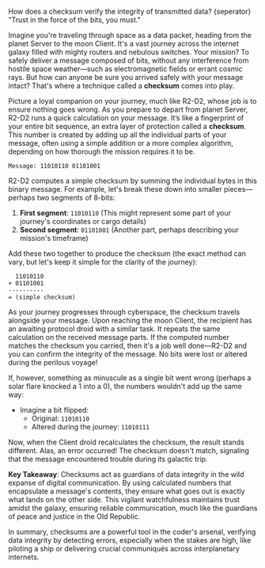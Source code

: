 How does a checksum verify the integrity of transmitted data?
{seperator}
"Trust in the force of the bits, you must."

Imagine you're traveling through space as a data packet, heading from the planet Server to the moon Client. It's a vast journey across the internet galaxy filled with mighty routers and nebulous switches. Your mission? To safely deliver a message composed of bits, without any interference from hostile space weather—such as electromagnetic fields or errant cosmic rays. But how can anyone be sure you arrived safely with your message intact? That's where a technique called a **checksum** comes into play.

Picture a loyal companion on your journey, much like R2-D2, whose job is to ensure nothing goes wrong. As you prepare to depart from planet Server, R2-D2 runs a quick calculation on your message. It’s like a fingerprint of your entire bit sequence, an extra layer of protection called a **checksum**. This number is created by adding up all the individual parts of your message, often using a simple addition or a more complex algorithm, depending on how thorough the mission requires it to be.

```plaintext
Message: 11010110 01101001
```

R2-D2 computes a simple checksum by summing the individual bytes in this binary message. For example, let's break these down into smaller pieces—perhaps two segments of 8-bits:

1. **First segment**: `11010110` (This might represent some part of your journey's coordinates or cargo details)
2. **Second segment**: `01101001` (Another part, perhaps describing your mission's timeframe)

Add these two together to produce the checksum (the exact method can vary, but let's keep it simple for the clarity of the journey):

```plaintext
  11010110
+ 01101001
----------
= (simple checksum)
```

As your journey progresses through cyberspace, the checksum travels alongside your message. Upon reaching the moon Client, the recipient has an awaiting protocol droid with a similar task. It repeats the same calculation on the received message parts. If the computed number matches the checksum you carried, then it's a job well done—R2-D2 and you can confirm the integrity of the message. No bits were lost or altered during the perilous voyage!

If, however, something as minuscule as a single bit went wrong (perhaps a solar flare knocked a 1 into a 0), the numbers wouldn't add up the same way:

- Imagine a bit flipped:
  - Original: `11010110`
  - Altered during the journey: `11010111`

Now, when the Client droid recalculates the checksum, the result stands different. Alas, an error occurred! The checksum doesn't match, signaling that the message encountered trouble during its galactic trip.

**Key Takeaway**: Checksums act as guardians of data integrity in the wild expanse of digital communication. By using calculated numbers that encapsulate a message's contents, they ensure what goes out is exactly what lands on the other side. This vigilant watchfulness maintains trust amidst the galaxy, ensuring reliable communication, much like the guardians of peace and justice in the Old Republic.

In summary, checksums are a powerful tool in the coder's arsenal, verifying data integrity by detecting errors, especially when the stakes are high, like piloting a ship or delivering crucial communiqués across interplanetary internets.